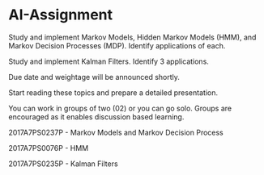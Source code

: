 # AI-Assignment
Study and implement Markov Models, Hidden Markov Models (HMM), and Markov Decision Processes (MDP). Identify applications of each. 

Study and implement Kalman Filters. Identify 3 applications. 

Due date and weightage will be announced shortly. 

Start reading these topics and prepare a detailed presentation.

You can work in groups of two (02) or you can go solo. Groups are encouraged as it enables discussion based learning. 

2017A7PS0237P  - Markov Models and Markov Decision Process

2017A7PS0076P  - HMM

2017A7PS0235P  - Kalman Filters
